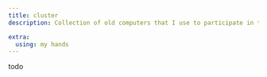 ```yaml
---
title: cluster
description: Collection of old computers that I use to participate in the decentralised web and host services for myself and friends

extra:
  using: my hands
---
```


todo
